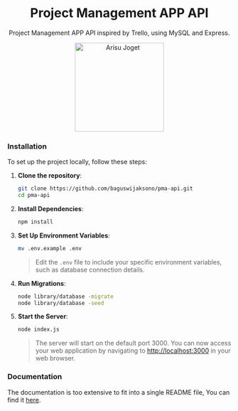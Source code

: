 <h1 align="center">Project Management APP API</h1>

<p align="center">
Project Management APP API inspired by Trello, using MySQL and Express.
</p>

<p align="center">
    <img src="https://media.tenor.com/p8Ko6cQs1_AAAAAi/8bit-dance.gif" alt="Arisu Joget" width="200">
</p>

### Installation

To set up the project locally, follow these steps:

1. **Clone the repository**:
    ```sh
    git clone https://github.com/baguswijaksono/pma-api.git
    cd pma-api
    ```

2. **Install Dependencies**:
    ```sh
    npm install
    ```

3. **Set Up Environment Variables**:
    ```sh
    mv .env.example .env
    ```
    > Edit the `.env` file to include your specific environment variables, such as database connection details.

4. **Run Migrations**:
    ```sh
    node library/database -migrate
    node library/database -seed
    ```

5. **Start the Server**:
    ```sh
    node index.js
    ```
    > The server will start on the default port 3000. You can now access your web application by navigating to [http://localhost:3000](http://localhost:3000) in your web browser.


### Documentation

The documentation is too extensive to fit into a single README file, You can find it [here](https://documenter.getpostman.com/view/35096375/2sA3Qqgsjs).
